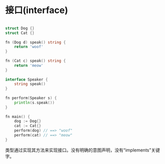 # 接口(interface)

```go

struct Dog {}
struct Cat {}
 
fn (Dog d) speak() string { 
    return 'woof' 
} 
 
fn (Cat c) speak() string { 
    return 'meow' 
} 
 
interface Speaker {
    string speak()
}
 
fn perform(Speaker s) { 
    println(s.speak())
} 
 
fn main() {
    dog := Dog{} 
    cat := Cat{} 
    perform(dog) // ==> "woof" 
    perform(cat) // ==> "meow" 
} 

```



类型通过实现其方法来实现接口。没有明确的意图声明，没有“implements”关键字。